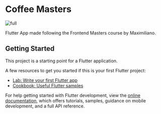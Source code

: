 # Coffee Masters
![full](https://github.com/KvRae/CoffeeMasters/assets/58667227/f06a0c08-1aaa-47d9-807c-b585ca0ea340)

Flutter App made following the Frontend Masters course by Maximiliano.

## Getting Started

This project is a starting point for a Flutter application.

A few resources to get you started if this is your first Flutter project:

- [Lab: Write your first Flutter app](https://docs.flutter.dev/get-started/codelab)
- [Cookbook: Useful Flutter samples](https://docs.flutter.dev/cookbook)

For help getting started with Flutter development, view the
[online documentation](https://docs.flutter.dev/), which offers tutorials,
samples, guidance on mobile development, and a full API reference.
